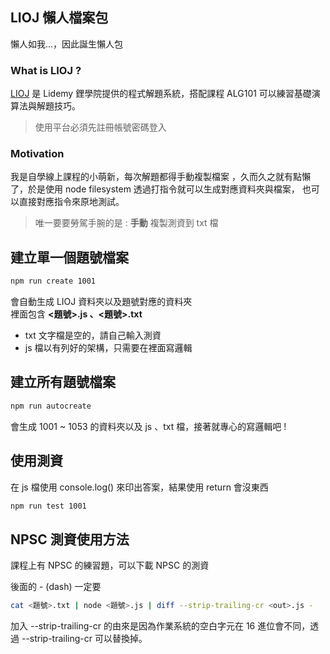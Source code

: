 ## LIOJ 懶人檔案包
懶人如我...，因此誕生懶人包

### What is LIOJ ? 
[LIOJ](https://oj.lidemy.com/problem) 是 Lidemy 鋰學院提供的程式解題系統，搭配課程 ALG101 可以練習基礎演算法與解題技巧。  

> 使用平台必須先註冊帳號密碼登入


### Motivation
我是自學線上課程的小萌新，每次解題都得手動複製檔案 ，久而久之就有點懶了，於是使用 node filesystem 透過打指令就可以生成對應資料夾與檔案， 也可以直接對應指令來原地測試。

> 唯一要要勞駕手腕的是 :  **手動** 複製測資到 txt 檔

## 建立單一個題號檔案
```bash
npm run create 1001
```
會自動生成 LIOJ 資料夾以及題號對應的資料夾  
裡面包含 **<題號>.js 、<題號>.txt**

- txt 文字檔是空的，請自己輸入測資
- js 檔以有列好的架構，只需要在裡面寫邏輯

## 建立所有題號檔案
```bash
npm run autocreate
```
會生成 1001 ~ 1053 的資料夾以及 js 、txt 檔，接著就專心的寫邏輯吧 !

## 使用測資
在 js 檔使用 console.log() 來印出答案，結果使用 return 會沒東西
```bash
npm run test 1001
```



## NPSC 測資使用方法  
課程上有 NPSC 的練習題，可以下載 NPSC 的測資

後面的 - (dash) 一定要
```bash
cat <題號>.txt | node <題號>.js | diff --strip-trailing-cr <out>.js -
```

加入 --strip-trailing-cr 的由來是因為作業系統的空白字元在 16 進位會不同，透過 --strip-trailing-cr 可以替換掉。